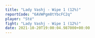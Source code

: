 ```yaml
---
title: "Lady Vashj - Wipe 1 (12%)"
reportCode: "6AVWPgm8tYbcFC2q"
player: "Sté"
fight: "Lady Vashj - Wipe 1 (12%)"
date: 2021-10-20T19:00:04.987000+00:00
---
```

